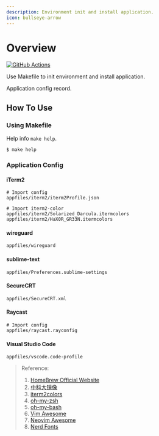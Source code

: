 ```yaml
---
description: Environment init and install application.
icon: bullseye-arrow
---
```


# Overview

[![GitHub Actions](https://img.shields.io/github/actions/workflow/status/yakir3/environment/make-test.yml?label=make-test&logo=github&logoColor=white)](https://github.com/yakir3/environment/actions/workflows/make-test.yml)

Use Makefile to init environment and install application.

Application config record.

## How To Use

### Using Makefile

Help info `make help`.

```console
$ make help
```

### Application Config

#### iTerm2

```console
# Import config
appfiles/iterm2/iterm2Profile.json

# Import iterm2-color
appfiles/iterm2/Solarized_Darcula.itermcolors
appfiles/iterm2/HaX0R_GR33N.itermcolors
```

#### wireguard

```console
appfiles/wireguard
```

#### sublime-text

```console
appfiles/Preferences.sublime-settings
```

#### SecureCRT

```console
appfiles/SecureCRT.xml
```

#### Raycast

```console
# Import config
appfiles/raycast.rayconfig
```

#### Visual Studio Code

```console
appfiles/vscode.code-profile
```

> Reference:
>
> 1. [HomeBrew Official Website](https://brew.sh)
> 2. [中科大镜像](https://mirrors.ustc.edu.cn/help/brew.git.html)
> 3. [iterm2colors](https://iterm2colorschemes.com/)
> 4. [oh-my-zsh](https://github.com/ohmyzsh/ohmyzsh)
> 5. [oh-my-bash](https://github.com/ohmybash/oh-my-bash)
> 6. [Vim Awesome](https://vimawesome.com/)
> 7. [Neovim Awesome](https://github.com/rockerBOO/awesome-neovim)
> 8. [Nerd Fonts](https://www.nerdfonts.com/)
